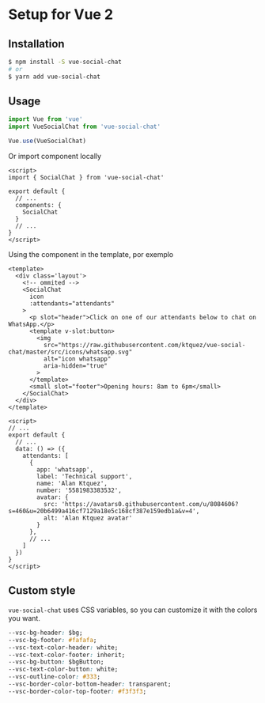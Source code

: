 # Setup for Vue 2

## Installation

```bash
$ npm install -S vue-social-chat
# or
$ yarn add vue-social-chat
```

## Usage

```js
import Vue from 'vue'
import VueSocialChat from 'vue-social-chat'

Vue.use(VueSocialChat)
```

Or import component locally

```vue
<script>
import { SocialChat } from 'vue-social-chat'

export default {
  // ...
  components: {
    SocialChat
  }
  // ...
}
</script>
```

Using the component in the template, por exemplo 

```vue {5,7,12}
<template>
  <div class='layout'>
    <!-- ommited -->
    <SocialChat
      icon
      :attendants="attendants"
    >
      <p slot="header">Click on one of our attendants below to chat on WhatsApp.</p>
      <template v-slot:button>
        <img
          src="https://raw.githubusercontent.com/ktquez/vue-social-chat/master/src/icons/whatsapp.svg"
          alt="icon whatsapp"
          aria-hidden="true"
        >      
      </template>
      <small slot="footer">Opening hours: 8am to 6pm</small>
    </SocialChat>
  </div>
</template>

<script>
// ...
export default {
  // ...
  data: () => ({
    attendants: [
      {
        app: 'whatsapp',
        label: 'Technical support',
        name: 'Alan Ktquez',
        number: '5581983383532',
        avatar: {
          src: 'https://avatars0.githubusercontent.com/u/8084606?s=460&u=20b6499a416cf7129a18e5c168cf387e159edb1a&v=4',
          alt: 'Alan Ktquez avatar'
        }
      },
      // ...
    ]
  })
}
</script>
```

## Custom style

`vue-social-chat` uses CSS variables, so you can customize it with the colors you want.

```css
--vsc-bg-header: $bg;
--vsc-bg-footer: #fafafa;
--vsc-text-color-header: white;
--vsc-text-color-footer: inherit;
--vsc-bg-button: $bgButton;
--vsc-text-color-button: white;
--vsc-outline-color: #333;
--vsc-border-color-bottom-header: transparent;
--vsc-border-color-top-footer: #f3f3f3;
```
